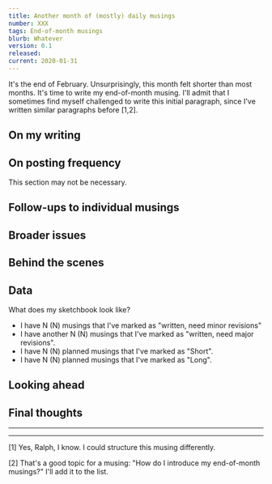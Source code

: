 ```yaml
---
title: Another month of (mostly) daily musings
number: XXX
tags: End-of-month musings
blurb: Whatever
version: 0.1
released: 
current: 2020-01-31
---
```

It's the end of February.  Unsurprisingly, this month felt shorter than
most months.  It's time to write my end-of-month musing.  I'll admit
that I sometimes find myself challenged to write this initial paragraph,
since I've written similar paragraphs before [1,2].

On my writing
-------------

On posting frequency
--------------------

This section may not be necessary.

Follow-ups to individual musings
--------------------------------

Broader issues 
--------------

Behind the scenes
-----------------

Data
----

What does my sketchbook look like?

* I have N (N) musings that I've marked as "written, need minor revisions"
* I have another N (N) musings that I've marked as "written, need major
  revisions".  
* I have N (N) planned musings that I've marked as "Short".  
* I have N (N) planned musings that I've marked as "Long".  

Looking ahead
-------------

Final thoughts
--------------

---

---

[1] Yes, Ralph, I know.  I could structure this musing differently.

[2] That's a good topic for a musing: "How do I introduce my
end-of-month musings?"  I'll add it to the list.

